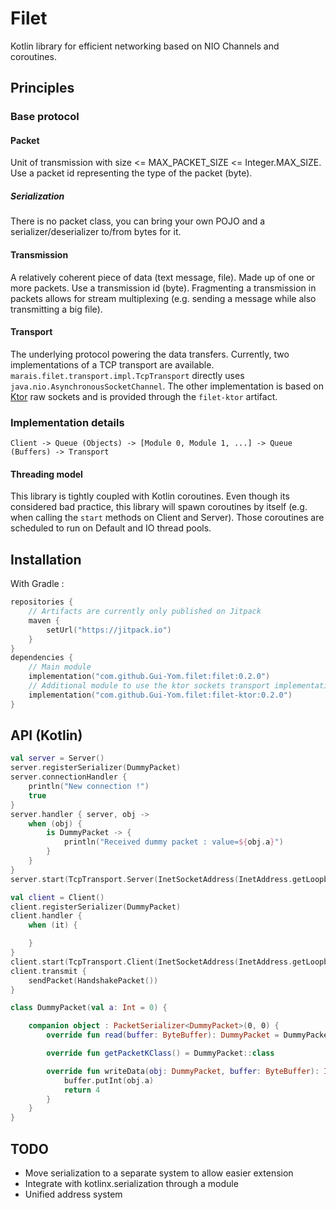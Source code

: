 # Filet
Kotlin library for efficient networking based on NIO Channels and coroutines.

## Principles

### Base protocol

#### Packet
Unit of transmission with size <= MAX_PACKET_SIZE <= Integer.MAX_SIZE.
Use a packet id representing the type of the packet (byte).

##### Serialization
There is no packet class, you can bring your own POJO and a serializer/deserializer to/from bytes for it.

#### Transmission
A relatively coherent piece of data (text message, file).
Made up of one or more packets.
Use a transmission id (byte).
Fragmenting a transmission in packets allows for stream multiplexing
(e.g. sending a message while also transmitting a big file).

#### Transport
The underlying protocol powering the data transfers.
Currently, two implementations of a TCP transport are available. `marais.filet.transport.impl.TcpTransport` directly
uses `java.nio.AsynchronousSocketChannel`. The other implementation is based on [Ktor](https://ktor.io) raw sockets
and is provided through the `filet-ktor` artifact.

### Implementation details
```
Client -> Queue (Objects) -> [Module 0, Module 1, ...] -> Queue (Buffers) -> Transport
```

#### Threading model
This library is tightly coupled with Kotlin coroutines. Even though its considered bad practice,
this library will spawn coroutines by itself (e.g. when calling the `start` methods on Client and Server).
Those coroutines are scheduled to run on Default and IO thread pools.

## Installation
With Gradle :
```kotlin
repositories {
    // Artifacts are currently only published on Jitpack
    maven {
        setUrl("https://jitpack.io")
    }
}
dependencies {
    // Main module
    implementation("com.github.Gui-Yom.filet:filet:0.2.0")
    // Additional module to use the ktor sockets transport implementation
    implementation("com.github.Gui-Yom.filet:filet-ktor:0.2.0")
}
```

## API (Kotlin)
```kotlin
val server = Server()
server.registerSerializer(DummyPacket)
server.connectionHandler {
    println("New connection !")
    true
}
server.handler { server, obj ->
    when (obj) {
        is DummyPacket -> {
            println("Received dummy packet : value=${obj.a}")
        }
    }
}
server.start(TcpTransport.Server(InetSocketAddress(InetAddress.getLoopbackAddress(), 4785)))

val client = Client()
client.registerSerializer(DummyPacket)
client.handler {
    when (it) {

    }
}
client.start(TcpTransport.Client(InetSocketAddress(InetAddress.getLoopbackAddress(), 4785)))
client.transmit {
    sendPacket(HandshakePacket())
}

class DummyPacket(val a: Int = 0) {

    companion object : PacketSerializer<DummyPacket>(0, 0) {
        override fun read(buffer: ByteBuffer): DummyPacket = DummyPacket(buffer.int)

        override fun getPacketKClass() = DummyPacket::class

        override fun writeData(obj: DummyPacket, buffer: ByteBuffer): Int {
            buffer.putInt(obj.a)
            return 4
        }
    }
}
```

## TODO
 - Move serialization to a separate system to allow easier extension
 - Integrate with kotlinx.serialization through a module
 - Unified address system

